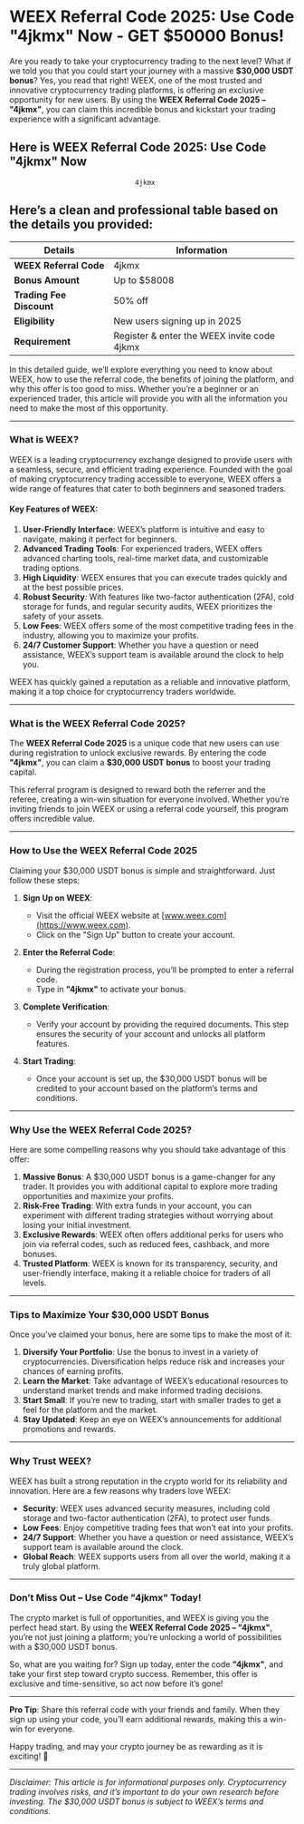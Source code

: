 # WEEX Referral Code 2025: Use Code "4jkmx" Now - GET $50000 Bonus!

Are you ready to take your cryptocurrency trading to the next level? What if we told you that you could start your journey with a massive **$30,000 USDT bonus**? Yes, you read that right! WEEX, one of the most trusted and innovative cryptocurrency trading platforms, is offering an exclusive opportunity for new users. By using the **WEEX Referral Code 2025 – "4jkmx"**, you can claim this incredible bonus and kickstart your trading experience with a significant advantage.  

## Here is WEEX Referral Code 2025: Use Code "4jkmx" Now

                                   4jkmx


## Here’s a clean and professional table based on the details you provided:

| **Details**               | **Information**                     |
|---------------------------|-------------------------------------|
| **WEEX Referral Code**     | 4jkmx                               |
| **Bonus Amount**           | Up to $58008                        |
| **Trading Fee Discount**   | 50% off                            |
| **Eligibility**            | New users signing up in 2025       |
| **Requirement**            | Register & enter the WEEX invite code 4jkmx |


In this detailed guide, we’ll explore everything you need to know about WEEX, how to use the referral code, the benefits of joining the platform, and why this offer is too good to miss. Whether you’re a beginner or an experienced trader, this article will provide you with all the information you need to make the most of this opportunity.  

---

### **What is WEEX?**  
WEEX is a leading cryptocurrency exchange designed to provide users with a seamless, secure, and efficient trading experience. Founded with the goal of making cryptocurrency trading accessible to everyone, WEEX offers a wide range of features that cater to both beginners and seasoned traders.  

#### **Key Features of WEEX**:  
1. **User-Friendly Interface**: WEEX’s platform is intuitive and easy to navigate, making it perfect for beginners.  
2. **Advanced Trading Tools**: For experienced traders, WEEX offers advanced charting tools, real-time market data, and customizable trading options.  
3. **High Liquidity**: WEEX ensures that you can execute trades quickly and at the best possible prices.  
4. **Robust Security**: With features like two-factor authentication (2FA), cold storage for funds, and regular security audits, WEEX prioritizes the safety of your assets.  
5. **Low Fees**: WEEX offers some of the most competitive trading fees in the industry, allowing you to maximize your profits.  
6. **24/7 Customer Support**: Whether you have a question or need assistance, WEEX’s support team is available around the clock to help you.  

WEEX has quickly gained a reputation as a reliable and innovative platform, making it a top choice for cryptocurrency traders worldwide.  

---

### **What is the WEEX Referral Code 2025?**  
The **WEEX Referral Code 2025** is a unique code that new users can use during registration to unlock exclusive rewards. By entering the code **"4jkmx"**, you can claim a **$30,000 USDT bonus** to boost your trading capital.  

This referral program is designed to reward both the referrer and the referee, creating a win-win situation for everyone involved. Whether you’re inviting friends to join WEEX or using a referral code yourself, this program offers incredible value.  

---

### **How to Use the WEEX Referral Code 2025**  
Claiming your $30,000 USDT bonus is simple and straightforward. Just follow these steps:  

1. **Sign Up on WEEX**:  
   - Visit the official WEEX website at [www.weex.com](https://www.weex.com).  
   - Click on the "Sign Up" button to create your account.  

2. **Enter the Referral Code**:  
   - During the registration process, you’ll be prompted to enter a referral code.  
   - Type in **"4jkmx"** to activate your bonus.  

3. **Complete Verification**:  
   - Verify your account by providing the required documents. This step ensures the security of your account and unlocks all platform features.  

4. **Start Trading**:  
   - Once your account is set up, the $30,000 USDT bonus will be credited to your account based on the platform’s terms and conditions.  

---

### **Why Use the WEEX Referral Code 2025?**  
Here are some compelling reasons why you should take advantage of this offer:  

1. **Massive Bonus**: A $30,000 USDT bonus is a game-changer for any trader. It provides you with additional capital to explore more trading opportunities and maximize your profits.  
2. **Risk-Free Trading**: With extra funds in your account, you can experiment with different trading strategies without worrying about losing your initial investment.  
3. **Exclusive Rewards**: WEEX often offers additional perks for users who join via referral codes, such as reduced fees, cashback, and more bonuses.  
4. **Trusted Platform**: WEEX is known for its transparency, security, and user-friendly interface, making it a reliable choice for traders of all levels.  

---

### **Tips to Maximize Your $30,000 USDT Bonus**  
Once you’ve claimed your bonus, here are some tips to make the most of it:  

1. **Diversify Your Portfolio**: Use the bonus to invest in a variety of cryptocurrencies. Diversification helps reduce risk and increases your chances of earning profits.  
2. **Learn the Market**: Take advantage of WEEX’s educational resources to understand market trends and make informed trading decisions.  
3. **Start Small**: If you’re new to trading, start with smaller trades to get a feel for the platform and the market.  
4. **Stay Updated**: Keep an eye on WEEX’s announcements for additional promotions and rewards.  

---

### **Why Trust WEEX?**  
WEEX has built a strong reputation in the crypto world for its reliability and innovation. Here are a few reasons why traders love WEEX:  

- **Security**: WEEX uses advanced security measures, including cold storage and two-factor authentication (2FA), to protect user funds.  
- **Low Fees**: Enjoy competitive trading fees that won’t eat into your profits.  
- **24/7 Support**: Whether you have a question or need assistance, WEEX’s support team is available around the clock.  
- **Global Reach**: WEEX supports users from all over the world, making it a truly global platform.  

---

### **Don’t Miss Out – Use Code "4jkmx" Today!**  
The crypto market is full of opportunities, and WEEX is giving you the perfect head start. By using the **WEEX Referral Code 2025 – "4jkmx"**, you’re not just joining a platform; you’re unlocking a world of possibilities with a $30,000 USDT bonus.  

So, what are you waiting for? Sign up today, enter the code **"4jkmx"**, and take your first step toward crypto success. Remember, this offer is exclusive and time-sensitive, so act now before it’s gone!  

---

**Pro Tip**: Share this referral code with your friends and family. When they sign up using your code, you’ll earn additional rewards, making this a win-win for everyone.  

Happy trading, and may your crypto journey be as rewarding as it is exciting! 🚀  

---

*Disclaimer: This article is for informational purposes only. Cryptocurrency trading involves risks, and it’s important to do your own research before investing. The $30,000 USDT bonus is subject to WEEX’s terms and conditions.*
